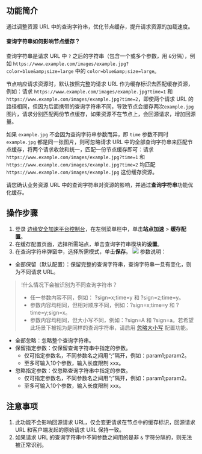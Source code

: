 ## 功能简介
通过调整资源 URL 中的查询字符串，优化节点缓存，提升请求资源的加载速度。

#### 查询字符串如何影响节点缓存？
查询字符串是请求 URL 中 `?` 之后的字符串（包含一个或多个参数，用 `&`分隔），例如 `https://www.example.com/images/example.jpg?color=blue&amp;size=large` 中的 `color=blue&amp;size=large`。

节点响应请求资源时，默认按照完整的请求 URL 作为缓存标识去匹配缓存资源，例如：请求 `https://www.example.com/images/example.jpg?time=1` 和 `https://www.example.com/images/example.jpg?time=2`，即使两个请求 URL 的路径相同，但因为后面携带的查询字符串不同，导致节点会缓存两次`example.jpg` 图片，请求分别匹配两份节点缓存，如果资源不在节点上，会回源请求，增加回源量。

如果 `example.jpg` 不会因为查询字符串参数而异，即 `time` 参数不同时 `example.jpg` 都是同一张图片，则可忽略请求 URL 中的全部查询字符串来匹配节点缓存，将两个请求收敛和统一，匹配一份节点缓存即可：请求 `https://www.example.com/images/example.jpg?time=1` 和`https://www.example.com/images/example.jpg?time=2` 均匹配 `https://www.example.com/images/example.jpg` 这份缓存资源。

请您确认业务资源 URL 中的查询字符串对资源的影响，并通过**查询字符串**功能优化缓存。

## 操作步骤
1. 登录 [边缘安全加速平台控制台](https://console.cloud.tencent.com/teo)，在左侧菜单栏中，单击**站点加速** > **缓存配置**。
2. 在缓存配置页面，选择所需站点，单击查询字符串模块的**设置**。
3. 在查询字符串弹窗中，选择所需模式，单击**保存**。
![](https://qcloudimg.tencent-cloud.cn/raw/bcfbc78343395fca401b0ced7b936064.png)
参数说明：
 - 全部保留（默认配置）：保留完整的查询字符串，查询字符串一旦有变化，则为不同请求 URL。
>!什么情况下会被识别为不同查询字符串？
>- 任一参数内容不同，例如： ?sign=x;time=y 和 ?sign=z;time=y。
>- 参数内容均相同，但相对顺序不同，例如：?sign=x;time=y 和 ?time=y;sign=x。
>- 参数内容均相同，但大小写不同，例如：?sign=A 和 ?sign=a。若希望此场景下被视为是同样的查询字符串，请启用 [忽略大小写](https://cloud.tencent.com/document/product/1552/70750) 配置功能。
 - 全部忽略：忽略整个查询字符串。
 - 保留指定参数：仅保留查询字符串中指定的参数。
    - 仅可指定参数名，不同参数名之间用“;”隔开，例如：param1;param2。
    - 至多可输入10个参数，输入长度限制 xxx。 
 - 忽略指定参数：仅忽略查询字符串中指定的参数。
    - 仅可指定参数名，不同参数名之间用“;”隔开，例如：param1;param2。
    - 至多可输入10个参数，输入长度限制 xxx。

## 注意事项
1. 此功能不会影响回源请求 URL，仅会变更请求在节点中的缓存标识，回源请求 URL 和客户端发起的原始请求 URL 保持一致。
2. 如果请求 URL 的查询字符串中不同参数之间用的是非 `&` 字符分隔的，则无法被正常识别。
